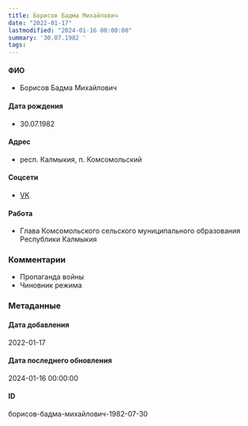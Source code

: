 ```yaml
---
title: Борисов Бадма Михайлович
date: "2022-01-17"
lastmodified: "2024-01-16 00:00:00"
summary: '30.07.1982 '
tags: 
---
```

<!--# pp1-->
<!--## Фигурант-->
<!--### Личные данные-->
#### ФИО
- Борисов Бадма Михайлович
#### Дата рождения
- 30.07.1982
#### Адрес
- респ. Калмыкия, п. Комсомольский
#### Соцсети
- [VK](https://vk.com/id134242419)
#### Работа
- Глава Комсомольского сельского муниципального образования Республики Калмыкия
### Комментарии
- Пропаганда войны
- Чиновник режима
### Метаданные
#### Дата добавления
2022-01-17
#### Дата последнего обновления
2024-01-16 00:00:00
#### ID
борисов-бадма-михайлович-1982-07-30
<!--## END;-->
